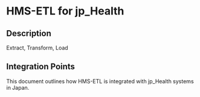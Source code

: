 # HMS-ETL for jp_Health

## Description

Extract, Transform, Load

## Integration Points

This document outlines how HMS-ETL is integrated with jp_Health systems in Japan.
